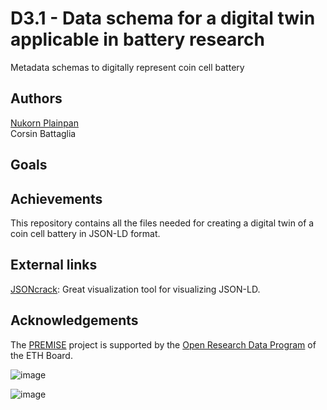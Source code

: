 # D3.1 - Data schema for a digital twin applicable in battery research
Metadata schemas to digitally represent coin cell battery 

## Authors
 [Nukorn Plainpan](https://github.com/NukP)  
Corsin Battaglia 


## Goals



## Achievements
This repository contains all the files needed for creating a digital twin of a coin cell battery in JSON-LD format. 

## External links
[JSONcrack](https://jsoncrack.com/): Great visualization tool for visualizing JSON-LD.

## Acknowledgements
The [PREMISE](https://ord-premise.github.io/) project is supported by the [Open Research Data Program](https://ethrat.ch/en/eth-domain/open-research-data/) of the ETH Board.

![image](https://github.com/ord-premise/metadata-batteries/assets/45081142/74640b5c-ee94-41e1-9acd-fa47da866fe8)

![image](https://github.com/ord-premise/metadata-batteries/assets/45081142/d282c4d9-feb3-47dc-b5d4-c616151518be)
